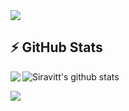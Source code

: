 
<img src='https://user-images.githubusercontent.com/74038190/225813708-98b745f2-7d22-48cf-9150-083f1b00d6c9.gif' />

## ⚡ GitHub Stats

<img align='left' src="https://github-readme-stats.vercel.app/api/top-langs/?username=Siravitt&layout=compact&count_private=true&theme=gruvbox" />

![Siravitt's github stats](https://github-readme-stats.vercel.app/api?username=Siravitt&show_icons=true&theme=dracula&hide=stars,issues)

![](https://komarev.com/ghpvc/?username=siravitt)
